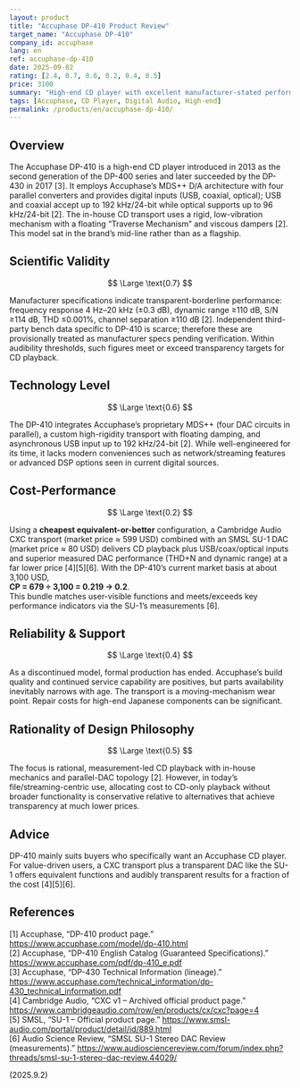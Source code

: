 ```yaml
---
layout: product
title: "Accuphase DP-410 Product Review"
target_name: "Accuphase DP-410"
company_id: accuphase
lang: en
ref: accuphase-dp-410
date: 2025-09-02
rating: [2.4, 0.7, 0.6, 0.2, 0.4, 0.5]
price: 3100
summary: "High-end CD player with excellent manufacturer-stated performance but poor cost-effectiveness in current market"
tags: [Accuphase, CD Player, Digital Audio, High-end]
permalink: /products/en/accuphase-dp-410/
---
```

## Overview

The Accuphase DP-410 is a high-end CD player introduced in 2013 as the second generation of the DP-400 series and later succeeded by the DP-430 in 2017 [3]. It employs Accuphase’s MDS++ D/A architecture with four parallel converters and provides digital inputs (USB, coaxial, optical); USB and coaxial accept up to 192 kHz/24-bit while optical supports up to 96 kHz/24-bit [2]. The in-house CD transport uses a rigid, low-vibration mechanism with a floating “Traverse Mechanism” and viscous dampers [2]. This model sat in the brand’s mid-line rather than as a flagship.

## Scientific Validity

$$ \Large \text{0.7} $$

Manufacturer specifications indicate transparent-borderline performance: frequency response 4 Hz–20 kHz (±0.3 dB), dynamic range ≥110 dB, S/N ≥114 dB, THD ≤0.001%, channel separation ≥110 dB [2]. Independent third-party bench data specific to DP-410 is scarce; therefore these are provisionally treated as manufacturer specs pending verification. Within audibility thresholds, such figures meet or exceed transparency targets for CD playback.

## Technology Level

$$ \Large \text{0.6} $$

The DP-410 integrates Accuphase’s proprietary MDS++ (four DAC circuits in parallel), a custom high-rigidity transport with floating damping, and asynchronous USB input up to 192 kHz/24-bit [2]. While well-engineered for its time, it lacks modern conveniences such as network/streaming features or advanced DSP options seen in current digital sources.

## Cost-Performance

$$ \Large \text{0.2} $$

Using a **cheapest equivalent-or-better** configuration, a Cambridge Audio CXC transport (market price ≈ 599 USD) combined with an SMSL SU-1 DAC (market price ≈ 80 USD) delivers CD playback plus USB/coax/optical inputs and superior measured DAC performance (THD+N and dynamic range) at a far lower price [4][5][6]. With the DP-410’s current market basis at about 3,100 USD,  
**CP = 679 ÷ 3,100 = 0.219 → 0.2**.  
This bundle matches user-visible functions and meets/exceeds key performance indicators via the SU-1’s measurements [6].

## Reliability & Support

$$ \Large \text{0.4} $$

As a discontinued model, formal production has ended. Accuphase’s build quality and continued service capability are positives, but parts availability inevitably narrows with age. The transport is a moving-mechanism wear point. Repair costs for high-end Japanese components can be significant.

## Rationality of Design Philosophy

$$ \Large \text{0.5} $$

The focus is rational, measurement-led CD playback with in-house mechanics and parallel-DAC topology [2]. However, in today’s file/streaming-centric use, allocating cost to CD-only playback without broader functionality is conservative relative to alternatives that achieve transparency at much lower prices.

## Advice

DP-410 mainly suits buyers who specifically want an Accuphase CD player. For value-driven users, a CXC transport plus a transparent DAC like the SU-1 offers equivalent functions and audibly transparent results for a fraction of the cost [4][5][6].

## References

[1] Accuphase, “DP-410 product page.” https://www.accuphase.com/model/dp-410.html  
[2] Accuphase, “DP-410 English Catalog (Guaranteed Specifications).” https://www.accuphase.com/pdf/dp-410_e.pdf  
[3] Accuphase, “DP-430 Technical Information (lineage).” https://www.accuphase.com/technical_information/dp-430_technical_information.pdf  
[4] Cambridge Audio, “CXC v1 – Archived official product page.” https://www.cambridgeaudio.com/row/en/products/cx/cxc?page=4  
[5] SMSL, “SU-1 – Official product page.” https://www.smsl-audio.com/portal/product/detail/id/889.html  
[6] Audio Science Review, “SMSL SU-1 Stereo DAC Review (measurements).” https://www.audiosciencereview.com/forum/index.php?threads/smsl-su-1-stereo-dac-review.44029/

(2025.9.2)


